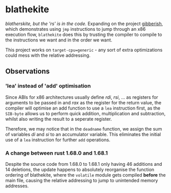 # blathekite

_blatherskite, but the 'rs' is in the code._ Expanding on the project
[gibberish], which demonstrates using `jmp` instructions to jump through an 
x86 execution flow, `blathekite` does this by trusting the compiler to compile 
to the instructions we want and in the order we want.

This project works on `target-cpu=generic` - any sort of extra optimizations could
mess with the relative addressing.

[gibberish]: https://github.com/phoreverpheebs/gibberish

## Observations

### 'lea' instead of 'add' optimisation

Since ABIs for x86 architectures usually define _rdi_, _rsi_, ... as
registers for arguments to be passed in and _rax_ as the register for
the return value, the compiler will optimise an add function to use
a `lea` instruction first, as the `SIB-byte` allows us to perform quick
addition, multiplication and subtraction, whilst also writing the result
to a seperate register.

Therefore, we may notice that in the `deadname` function, we assign the 
sum of variables _di_ and _si_ to an accumulator variable. This eliminates
the initial use of a `lea` instruction for further `add` operations.

### A change between rust 1.68.0 and 1.68.1

Despite the source code from 1.68.0 to 1.68.1 only having 46 additions and 14
deletions, the update happens to absolutely reorganise the function ordering
of blathekite, where the `volatile` module gets compiled **before** the main
file, causing the relative addressing to jump to unintended memory addresses.

